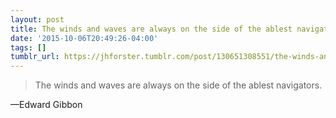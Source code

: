 ```yaml
---
layout: post
title: The winds and waves are always on the side of the ablest navigators.
date: '2015-10-06T20:49:26-04:00'
tags: []
tumblr_url: https://jhforster.tumblr.com/post/130651308551/the-winds-and-waves-are-always-on-the-side-of-the
---
```

> The winds and waves are always on the side of the ablest navigators.

—Edward Gibbon
